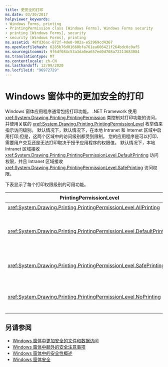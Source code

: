 ```yaml
---
title: 更安全的打印
ms.date: 03/30/2017
helpviewer_keywords:
- Windows Forms, printing
- PrintingPermission class [Windows Forms], Windows Forms security
- printing [Windows Forms], security
- security [Windows Forms], printing
ms.assetid: 48fd36ac-872f-4de0-902a-e52969cd4367
ms.openlocfilehash: 6285b76d01660bfa761ea606421f264bdc0c0af5
ms.sourcegitcommit: 9f6df084c53a3da0ea657ed0d708a72213683084
ms.translationtype: MT
ms.contentlocale: zh-CN
ms.lasthandoff: 12/09/2020
ms.locfileid: "96972729"
---
```

# <a name="more-secure-printing-in-windows-forms"></a>Windows 窗体中的更加安全的打印
Windows 窗体应用程序通常包括打印功能。 .NET Framework 使用 <xref:System.Drawing.Printing.PrintingPermission> 类控制对打印功能的访问，并使用关联的 <xref:System.Drawing.Printing.PrintingPermissionLevel> 枚举值来指示访问级别。 默认情况下，默认情况下，在本地 Intranet 和 Internet 区域中启用打印;但是，这两个区域中的访问级别都受到限制。 您的应用程序是可以打印、需要用户交互还是无法打印取决于授予应用程序的权限值。 默认情况下，本地 Intranet 区域接收 <xref:System.Drawing.Printing.PrintingPermissionLevel.DefaultPrinting> 访问权限，并且 Intranet 区域接收 <xref:System.Drawing.Printing.PrintingPermissionLevel.SafePrinting> 访问权限。  
  
 下表显示了每个打印权限级别的可用功能。  
  
|PrintingPermissionLevel|描述|  
|-----------------------------|-----------------|  
|<xref:System.Drawing.Printing.PrintingPermissionLevel.AllPrinting>|提供对所有已安装打印机的完全访问权限。|  
|<xref:System.Drawing.Printing.PrintingPermissionLevel.DefaultPrinting>|允许以编程方式打印到默认打印机，并通过限制性打印对话框更安全地打印。 <xref:System.Drawing.Printing.PrintingPermissionLevel.DefaultPrinting> 是 <xref:System.Drawing.Printing.PrintingPermissionLevel.AllPrinting> 的子集。|  
|<xref:System.Drawing.Printing.PrintingPermissionLevel.SafePrinting>|仅从受限制的对话框提供打印。 <xref:System.Drawing.Printing.PrintingPermissionLevel.SafePrinting> 是 <xref:System.Drawing.Printing.PrintingPermissionLevel.DefaultPrinting> 的子集。|  
|<xref:System.Drawing.Printing.PrintingPermissionLevel.NoPrinting>|禁止对打印机的访问。 <xref:System.Drawing.Printing.PrintingPermissionLevel.NoPrinting> 是 <xref:System.Drawing.Printing.PrintingPermissionLevel.SafePrinting> 的子集。|  
  
## <a name="see-also"></a>另请参阅

- [Windows 窗体中更加安全的文件和数据访问](more-secure-file-and-data-access-in-windows-forms.md)
- [Windows 窗体中额外的安全注意事项](additional-security-considerations-in-windows-forms.md)
- [Windows 窗体中的安全性概述](security-in-windows-forms-overview.md)
- [Windows 窗体安全](windows-forms-security.md)
